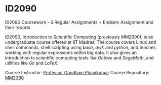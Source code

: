 # ID2090
ID2090 Coursework - 6 Regular Assignments + Endsem Assignment and their reports

ID2090, Introduction to Scientific Computing (previously MM2090), is an undergraduate course offered at IIT Madras. The course covers Linux and shell commands, shell scripting using *bash*, *awk* and *python*, and teaches working with regular expressions within big data. It also gives an introduction to scientific computing tools like *Octave* and *SageMath*, and utilities like *Git* and *LaTeX*.

Course Instructor: [Professor Gandham Phanikumar](https://github.com/gphanikumar)
Course Repository: [MM2090](https://github.com/gphanikumar/MM2090)
